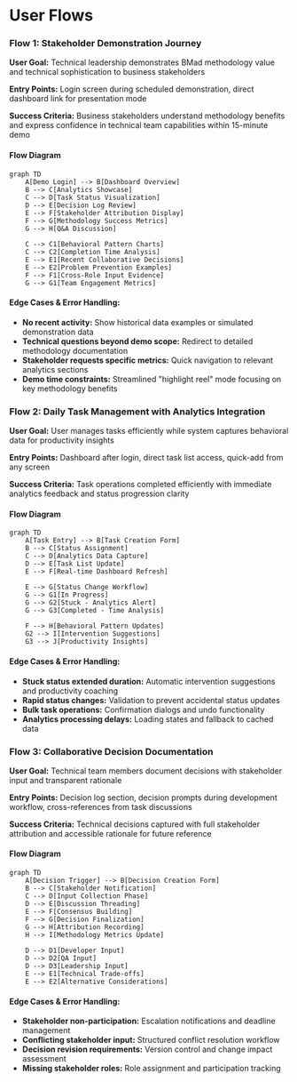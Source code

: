 # User Flows

### Flow 1: Stakeholder Demonstration Journey

**User Goal:** Technical leadership demonstrates BMad methodology value and technical sophistication to business stakeholders

**Entry Points:** Login screen during scheduled demonstration, direct dashboard link for presentation mode

**Success Criteria:** Business stakeholders understand methodology benefits and express confidence in technical team capabilities within 15-minute demo

#### Flow Diagram
```mermaid
graph TD
    A[Demo Login] --> B[Dashboard Overview]
    B --> C[Analytics Showcase]
    C --> D[Task Status Visualization]
    D --> E[Decision Log Review]
    E --> F[Stakeholder Attribution Display]
    F --> G[Methodology Success Metrics]
    G --> H[Q&A Discussion]

    C --> C1[Behavioral Pattern Charts]
    C --> C2[Completion Time Analysis]
    E --> E1[Recent Collaborative Decisions]
    E --> E2[Problem Prevention Examples]
    F --> F1[Cross-Role Input Evidence]
    G --> G1[Team Engagement Metrics]
```

#### Edge Cases & Error Handling:
- **No recent activity:** Show historical data examples or simulated demonstration data
- **Technical questions beyond demo scope:** Redirect to detailed methodology documentation
- **Stakeholder requests specific metrics:** Quick navigation to relevant analytics sections
- **Demo time constraints:** Streamlined "highlight reel" mode focusing on key methodology benefits

### Flow 2: Daily Task Management with Analytics Integration

**User Goal:** User manages tasks efficiently while system captures behavioral data for productivity insights

**Entry Points:** Dashboard after login, direct task list access, quick-add from any screen

**Success Criteria:** Task operations completed efficiently with immediate analytics feedback and status progression clarity

#### Flow Diagram
```mermaid
graph TD
    A[Task Entry] --> B[Task Creation Form]
    B --> C[Status Assignment]
    C --> D[Analytics Data Capture]
    D --> E[Task List Update]
    E --> F[Real-time Dashboard Refresh]

    E --> G[Status Change Workflow]
    G --> G1[In Progress]
    G --> G2[Stuck - Analytics Alert]
    G --> G3[Completed - Time Analysis]

    F --> H[Behavioral Pattern Updates]
    G2 --> I[Intervention Suggestions]
    G3 --> J[Productivity Insights]
```

#### Edge Cases & Error Handling:
- **Stuck status extended duration:** Automatic intervention suggestions and productivity coaching
- **Rapid status changes:** Validation to prevent accidental status updates
- **Bulk task operations:** Confirmation dialogs and undo functionality
- **Analytics processing delays:** Loading states and fallback to cached data

### Flow 3: Collaborative Decision Documentation

**User Goal:** Technical team members document decisions with stakeholder input and transparent rationale

**Entry Points:** Decision log section, decision prompts during development workflow, cross-references from task discussions

**Success Criteria:** Technical decisions captured with full stakeholder attribution and accessible rationale for future reference

#### Flow Diagram
```mermaid
graph TD
    A[Decision Trigger] --> B[Decision Creation Form]
    B --> C[Stakeholder Notification]
    C --> D[Input Collection Phase]
    D --> E[Discussion Threading]
    E --> F[Consensus Building]
    F --> G[Decision Finalization]
    G --> H[Attribution Recording]
    H --> I[Methodology Metrics Update]

    D --> D1[Developer Input]
    D --> D2[QA Input]
    D --> D3[Leadership Input]
    E --> E1[Technical Trade-offs]
    E --> E2[Alternative Considerations]
```

#### Edge Cases & Error Handling:
- **Stakeholder non-participation:** Escalation notifications and deadline management
- **Conflicting stakeholder input:** Structured conflict resolution workflow
- **Decision revision requirements:** Version control and change impact assessment
- **Missing stakeholder roles:** Role assignment and participation tracking
